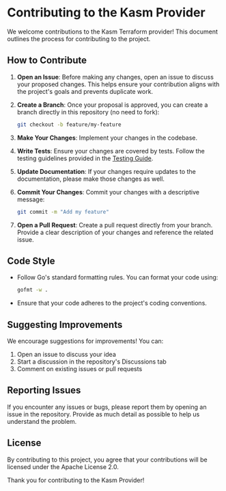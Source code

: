 # Contributing to the Kasm Provider

We welcome contributions to the Kasm Terraform provider! This document outlines the process for contributing to the project.

## How to Contribute

1. **Open an Issue**: Before making any changes, open an issue to discuss your proposed changes. This helps ensure your contribution aligns with the project's goals and prevents duplicate work.

2. **Create a Branch**: Once your proposal is approved, you can create a branch directly in this repository (no need to fork):
   ```bash
   git checkout -b feature/my-feature
   ```

3. **Make Your Changes**: Implement your changes in the codebase.

4. **Write Tests**: Ensure your changes are covered by tests. Follow the testing guidelines provided in the [Testing Guide](guides/testing.md).

5. **Update Documentation**: If your changes require updates to the documentation, please make those changes as well.

6. **Commit Your Changes**: Commit your changes with a descriptive message:
   ```bash
   git commit -m "Add my feature"
   ```

7. **Open a Pull Request**: Create a pull request directly from your branch. Provide a clear description of your changes and reference the related issue.

## Code Style

- Follow Go's standard formatting rules. You can format your code using:
  ```bash
  gofmt -w .
  ```
- Ensure that your code adheres to the project's coding conventions.

## Suggesting Improvements

We encourage suggestions for improvements! You can:
1. Open an issue to discuss your idea
2. Start a discussion in the repository's Discussions tab
3. Comment on existing issues or pull requests

## Reporting Issues

If you encounter any issues or bugs, please report them by opening an issue in the repository. Provide as much detail as possible to help us understand the problem.

## License

By contributing to this project, you agree that your contributions will be licensed under the Apache License 2.0.

Thank you for contributing to the Kasm Provider!
